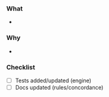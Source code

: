 ### What
-

### Why
-

### Checklist
- [ ] Tests added/updated (engine)
- [ ] Docs updated (rules/concordance)
